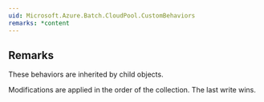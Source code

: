 ```yaml
---  
uid: Microsoft.Azure.Batch.CloudPool.CustomBehaviors  
remarks: *content  
---  
```

  
## Remarks  
 These behaviors are inherited by child objects.  
  
 Modifications are applied in the order of the collection. The last write wins.